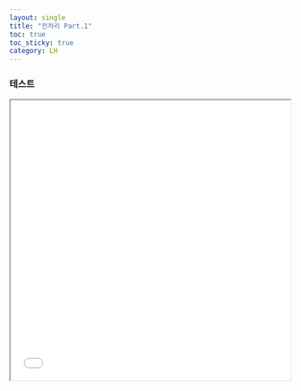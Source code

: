 ```yaml
---
layout: single
title: "전처리 Part.1"
toc: true
toc_sticky: true
category: LH
---
```


### 테스트

<iframe src="/pages/html_s/LH_Preprocessing_1_folium.html" height="500" width="500"></iframe>
